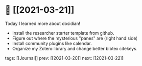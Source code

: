 # 📆 [[2021-03-21]]

Today I learned more about obsidian!

- Install the researcher starter template from github.
- Figure out where the mysterious "panes" are (right hand side)
- Install community plugins like calendar.
- Organize my Zotero library and change better bibtex citekeys.

tags: [[Journal]]
prev: [[2021-03-20]]
next: [[2021-03-22]]